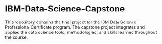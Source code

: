 # IBM-Data-Science-Capstone
This repository contains the final project for the IBM Data Science Professional Certificate program. The capstone project integrates and applies the data science tools, methodologies, and skills learned throughout the course.
